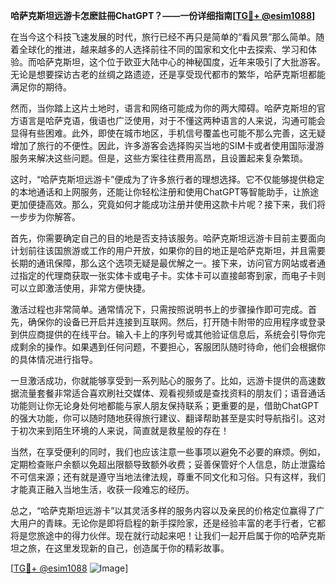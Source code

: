 **哈萨克斯坦远游卡怎麽註冊ChatGPT？——一份详细指南[[TG💪+ @esim1088](https://t.me/s/esim1088)]**

在当今这个科技飞速发展的时代，旅行已经不再只是简单的“看风景”那么简单。随着全球化的推进，越来越多的人选择前往不同的国家和文化中去探索、学习和体验。而哈萨克斯坦，这个位于欧亚大陆中心的神秘国度，近年来吸引了大批游客。无论是想要探访古老的丝绸之路遗迹，还是享受现代都市的繁华，哈萨克斯坦都能满足你的期待。

然而，当你踏上这片土地时，语言和网络可能成为你的两大障碍。哈萨克斯坦的官方语言是哈萨克语，俄语也广泛使用，对于不懂这两种语言的人来说，沟通可能会显得有些困难。此外，即使在城市地区，手机信号覆盖也可能不那么完善，这无疑增加了旅行的不便性。因此，许多游客会选择购买当地的SIM卡或者使用国际漫游服务来解决这些问题。但是，这些方案往往费用高昂，且设置起来复杂繁琐。

这时，“哈萨克斯坦远游卡”便成为了许多旅行者的理想选择。它不仅能够提供稳定的本地通话和上网服务，还能让你轻松注册和使用ChatGPT等智能助手，让旅途更加便捷高效。那么，究竟如何才能成功注册并使用这款卡片呢？接下来，我们将一步步为你解答。

首先，你需要确定自己的目的地是否支持该服务。哈萨克斯坦远游卡目前主要面向计划前往该国旅游或工作的用户开放，如果你的目的地正是哈萨克斯坦，并且需要长期的通讯保障，那么这个选项无疑是最优解之一。接下来，访问官方网站或者通过指定的代理商获取一张实体卡或电子卡。实体卡可以直接邮寄到家，而电子卡则可以立即激活使用，非常方便快捷。

激活过程也非常简单。通常情况下，只需按照说明书上的步骤操作即可完成。首先，确保你的设备已开启并连接到互联网。然后，打开随卡附带的应用程序或登录到供应商提供的在线平台。输入卡上的序列号或其他验证信息后，系统会引导你完成剩余的操作。如果遇到任何问题，不要担心，客服团队随时待命，他们会根据你的具体情况进行指导。

一旦激活成功，你就能够享受到一系列贴心的服务了。比如，远游卡提供的高速数据流量套餐非常适合喜欢刷社交媒体、观看视频或是查找资料的朋友们；语音通话功能则让你无论身处何地都能与家人朋友保持联系；更重要的是，借助ChatGPT的强大功能，你可以随时随地获得旅行建议、翻译帮助甚至是实时导航指引。这对于初次来到陌生环境的人来说，简直就是救星般的存在！

当然，在享受便利的同时，我们也应该注意一些事项以避免不必要的麻烦。例如，定期检查账户余额以免超出限额导致额外收费；妥善保管好个人信息，防止泄露给不可信来源；还有就是遵守当地法律法规，尊重不同文化和习俗。只有这样，我们才能真正融入当地生活，收获一段难忘的经历。

总之，“哈萨克斯坦远游卡”以其灵活多样的服务内容以及亲民的价格定位赢得了广大用户的青睐。无论你是即将启程的新手探险家，还是经验丰富的老手行者，它都将是您旅途中的得力伙伴。现在就行动起来吧！让我们一起开启属于你的哈萨克斯坦之旅，在这里发现新的自己，创造属于你的精彩故事。

[[TG💪+ @esim1088](https://t.me/s/esim1088) ![Image](https://i.postimg.cc/4NQfJmqS/Snipaste-2025-05-13-00-14-12.png)]